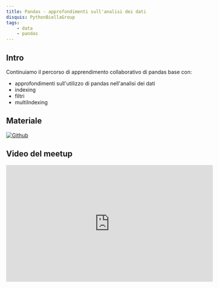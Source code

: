 ```yaml
---
title: Pandas - approfondimenti sull'analisi dei dati
disquis: PythonBiellaGroup
tags:
    - data
    - pandas
---
```


## Intro

Continuiamo il percorso di apprendimento collaborativo di pandas base con:

* approfondimenti sull'utilizzo di pandas nell'analisi dei dati
* indexing
* filtri
* multiIndexing

## Materiale


[![Github](https://img.shields.io/badge/GitHub-181717.svg?style=for-the-badge&logo=GitHub&logoColor=white)](https://github.com/PythonBiellaGroup/MaterialeSerate/tree/master/Pandas/05)

## Video del meetup

<iframe width="560" height="315" src="https://www.youtube.com/embed/6fh2wPKTi14?si=WN6rk-_8_8mJLlU8" title="YouTube video player" frameborder="0" allow="accelerometer; autoplay; clipboard-write; encrypted-media; gyroscope; picture-in-picture; web-share" allowfullscreen></iframe>